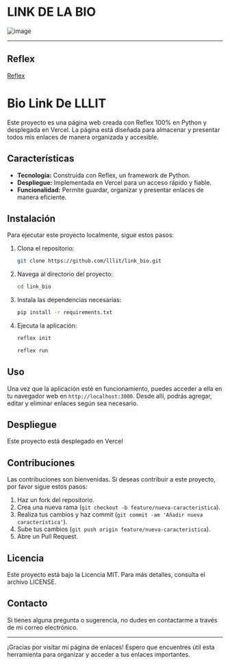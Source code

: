 # LINK DE LA BIO




![image](https://github.com/user-attachments/assets/cd77c07c-41f4-4826-8790-e151d510d5d2)
_________________________________

## Reflex

<a href="https://reflex.dev/" target="blank">Reflex</a>


# Bio Link De LLLIT

Este proyecto es una página web creada con Reflex 100% en Python y desplegada en Vercel. La página está diseñada para almacenar y presentar todos mis enlaces de manera organizada y accesible.

## Características

- **Tecnología:** Construida con Reflex, un framework de Python.
- **Despliegue:** Implementada en Vercel para un acceso rápido y fiable.
- **Funcionalidad:** Permite guardar, organizar y presentar enlaces de manera eficiente.

## Instalación

Para ejecutar este proyecto localmente, sigue estos pasos:

1. Clona el repositorio:
    ```bash
    git clone https://github.com/lllit/link_bio.git
    ```
2. Navega al directorio del proyecto:
    ```bash
    cd link_bio
    ```
3. Instala las dependencias necesarias:
    ```bash
    pip install -r requirements.txt
    ```
4. Ejecuta la aplicación:

    ```bash
    reflex init
    ```

    ```bash
    reflex run
    ```

## Uso

Una vez que la aplicación esté en funcionamiento, puedes acceder a ella en tu navegador web en `http://localhost:3000`. Desde allí, podrás agregar, editar y eliminar enlaces según sea necesario.

## Despliegue

Este proyecto está desplegado en Vercel

## Contribuciones

Las contribuciones son bienvenidas. Si deseas contribuir a este proyecto, por favor sigue estos pasos:

1. Haz un fork del repositorio.
2. Crea una nueva rama (`git checkout -b feature/nueva-caracteristica`).
3. Realiza tus cambios y haz commit (`git commit -am 'Añadir nueva característica'`).
4. Sube tus cambios (`git push origin feature/nueva-caracteristica`).
5. Abre un Pull Request.

## Licencia

Este proyecto está bajo la Licencia MIT. Para más detalles, consulta el archivo LICENSE.

## Contacto

Si tienes alguna pregunta o sugerencia, no dudes en contactarme a través de mi correo electrónico.

---

¡Gracias por visitar mi página de enlaces! Espero que encuentres útil esta herramienta para organizar y acceder a tus enlaces importantes.
